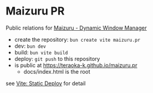 # Maizuru PR

Public relations for [Maizuru - Dynamic Window Manager](https://teraoka-k.github.io/maizuru.pr/)

- create the repository: `bun create vite maizuru.pr`
- dev: `bun dev`
- build: `bun vite build`
- deploy: `git push` to this repository
- is public at https://teraoka-k.github.io/maizuru.pr
  - docs/index.html is the root

see [Vite: Static Deploy](https://vite.dev/guide/static-deploy#github-pages) for detail